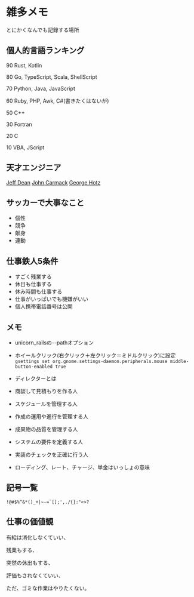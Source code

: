 # 雑多メモ

とにかくなんでも記録する場所

## 個人的言語ランキング

90
Rust, Kotlin

80
Go, TypeScript, Scala, ShellScript

70
Python, Java, JavaScript

60
Ruby, PHP, Awk, C#(書きたくはないが)

50
C++

30
Fortran

20
C

10
VBA, JScript

## 天才エンジニア

[Jeff Dean](https://en.wikipedia.org/wiki/Jeff_Dean_(computer_scientist))
[John Carmack](https://en.wikipedia.org/wiki/John_Carmack)
[George Hotz](https://en.wikipedia.org/wiki/George_Hotz)



## サッカーで大事なこと

* 個性
* 競争
* 献身
* 連動

## 仕事鉄人5条件

* すごく残業する
* 休日も仕事する
* 休み時間も仕事する
* 仕事がいっぱいでも機嫌がいい
* 個人携帯電話番号は公開


## メモ

* unicorn_railsの--pathオプション
* ホイールクリック(右クリック＋左クリック＝ミドルクリック)に設定
`gsettings set org.gnome.settings-daemon.peripherals.mouse middle-button-enabled true`


* ディレクターとは
* 商談して見積もりを作る人
* スケジュールを管理する人
* 作成の運用や進行を管理する人
* 成果物の品質を管理する人
* システムの要件を定義する人
* 実装のチェックを正確に行う人

* ローディング、レート、チャージ、単金はいっしょの意味



## 記号一覧

~~~
!@#$%^&*()_+|~-=`[];',./{}:"<>?
~~~



## 仕事の価値観

有給は消化しなくていい、

残業もする、

突然の休出もする、

評価もされなくていい、

ただ、ゴミな作業はやりたくない。


